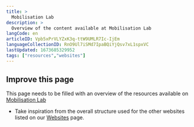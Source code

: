 ```yaml
---
title: >
  Mobilisation Lab
description: >
  Overview of the content available at Mobilisation Lab
langCode: en
articleID: Vpb5xPrVLYZxK3q-ttW9UMLR7Ic-IjEm
languageCollectionID: RnO9Ul7iSMd7IpaBQiYjQsv7xL1spxVC
lastUpdated: 1673685329952
tags: ["resources","websites"]
---
```


## **Improve this page**

This page needs to be filled with an overview of the resources available on [Mobilisation Lab](https://mobilisationlab.org/resources/)

-   Take inspiration from the overall structure used for the other websites listed on our [Websites](/resources/websites) page.